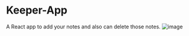 # Keeper-App
A React app to add your notes and also can delete those notes.
![image](https://user-images.githubusercontent.com/71384691/209479826-44d24da3-bc02-43a5-b27d-cd9b28e95a18.png)
